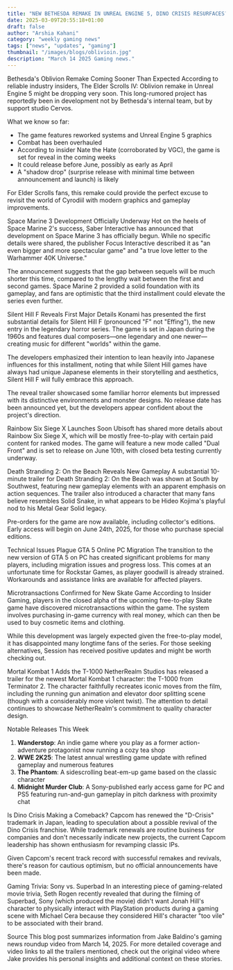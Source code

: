 ```yaml
---
title: "NEW BETHESDA REMAKE IN UNREAL ENGINE 5, DINO CRISIS RESURFACES? & MORE"
date: 2025-03-09T20:55:18+01:00
draft: false
author: "Arshia Kahani"
category: "weekly gaming news"
tags: ["news", "updates", "gaming"]
thumbnail: "/images/blogs/oblivioin.jpg"
description: "March 14 2025 Gaming news."
---
```

Bethesda's Oblivion Remake Coming Sooner Than Expected
According to reliable industry insiders, The Elder Scrolls IV: Oblivion remake in Unreal Engine 5 might be dropping very soon. This long-rumored project has reportedly been in development not by Bethesda's internal team, but by support studio Cervos.

What we know so far:
* The game features reworked systems and Unreal Engine 5 graphics
* Combat has been overhauled
* According to insider Nate the Hate (corroborated by VGC), the game is set for reveal in the coming weeks
* It could release before June, possibly as early as April
* A "shadow drop" (surprise release with minimal time between announcement and launch) is likely

For Elder Scrolls fans, this remake could provide the perfect excuse to revisit the world of Cyrodiil with modern graphics and gameplay improvements.

Space Marine 3 Development Officially Underway
Hot on the heels of Space Marine 2's success, Saber Interactive has announced that development on Space Marine 3 has officially begun. While no specific details were shared, the publisher Focus Interactive described it as "an even bigger and more spectacular game" and "a true love letter to the Warhammer 40K Universe."

The announcement suggests that the gap between sequels will be much shorter this time, compared to the lengthy wait between the first and second games. Space Marine 2 provided a solid foundation with its gameplay, and fans are optimistic that the third installment could elevate the series even further.

Silent Hill F Reveals First Major Details
Konami has presented the first substantial details for Silent Hill F (pronounced "F" not "Effing"), the new entry in the legendary horror series. The game is set in Japan during the 1960s and features dual composers—one legendary and one newer—creating music for different "worlds" within the game.

The developers emphasized their intention to lean heavily into Japanese influences for this installment, noting that while Silent Hill games have always had unique Japanese elements in their storytelling and aesthetics, Silent Hill F will fully embrace this approach.

The reveal trailer showcased some familiar horror elements but impressed with its distinctive environments and monster designs. No release date has been announced yet, but the developers appear confident about the project's direction.

Rainbow Six Siege X Launches Soon
Ubisoft has shared more details about Rainbow Six Siege X, which will be mostly free-to-play with certain paid content for ranked modes. The game will feature a new mode called "Dual Front" and is set to release on June 10th, with closed beta testing currently underway.

Death Stranding 2: On the Beach Reveals New Gameplay
A substantial 10-minute trailer for Death Stranding 2: On the Beach was shown at South by Southwest, featuring new gameplay elements with an apparent emphasis on action sequences. The trailer also introduced a character that many fans believe resembles Solid Snake, in what appears to be Hideo Kojima's playful nod to his Metal Gear Solid legacy.

Pre-orders for the game are now available, including collector's editions. Early access will begin on June 24th, 2025, for those who purchase special editions.

Technical Issues Plague GTA 5 Online PC Migration
The transition to the new version of GTA 5 on PC has created significant problems for many players, including migration issues and progress loss. This comes at an unfortunate time for Rockstar Games, as player goodwill is already strained. Workarounds and assistance links are available for affected players.

Microtransactions Confirmed for New Skate Game
According to Insider Gaming, players in the closed alpha of the upcoming free-to-play Skate game have discovered microtransactions within the game. The system involves purchasing in-game currency with real money, which can then be used to buy cosmetic items and clothing.

While this development was largely expected given the free-to-play model, it has disappointed many longtime fans of the series. For those seeking alternatives, Session has received positive updates and might be worth checking out.

Mortal Kombat 1 Adds the T-1000
NetherRealm Studios has released a trailer for the newest Mortal Kombat 1 character: the T-1000 from Terminator 2. The character faithfully recreates iconic moves from the film, including the running gun animation and elevator door splitting scene (though with a considerably more violent twist). The attention to detail continues to showcase NetherRealm's commitment to quality character design.

Notable Releases This Week
1. **Wanderstop**: An indie game where you play as a former action-adventure protagonist now running a cozy tea shop
2. **WWE 2K25**: The latest annual wrestling game update with refined gameplay and numerous features
3. **The Phantom**: A sidescrolling beat-em-up game based on the classic character
4. **Midnight Murder Club**: A Sony-published early access game for PC and PS5 featuring run-and-gun gameplay in pitch darkness with proximity chat

Is Dino Crisis Making a Comeback?
Capcom has renewed the "D-Crisis" trademark in Japan, leading to speculation about a possible revival of the Dino Crisis franchise. While trademark renewals are routine business for companies and don't necessarily indicate new projects, the current Capcom leadership has shown enthusiasm for revamping classic IPs.

Given Capcom's recent track record with successful remakes and revivals, there's reason for cautious optimism, but no official announcements have been made.

Gaming Trivia: Sony vs. Superbad
In an interesting piece of gaming-related movie trivia, Seth Rogen recently revealed that during the filming of Superbad, Sony (which produced the movie) didn't want Jonah Hill's character to physically interact with PlayStation products during a gaming scene with Michael Cera because they considered Hill's character "too vile" to be associated with their brand.

Source
This blog post summarizes information from Jake Baldino's gaming news roundup video from March 14, 2025. For more detailed coverage and video links to all the trailers mentioned, check out the original video where Jake provides his personal insights and additional context on these stories.
